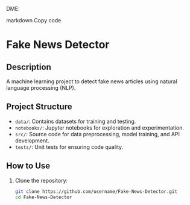 DME:

markdown
Copy code
# Fake News Detector

## Description
A machine learning project to detect fake news articles using natural language processing (NLP).

## Project Structure
- `data/`: Contains datasets for training and testing.
- `notebooks/`: Jupyter notebooks for exploration and experimentation.
- `src/`: Source code for data preprocessing, model training, and API development.
- `tests/`: Unit tests for ensuring code quality.

## How to Use
1. Clone the repository:
   ```bash
   git clone https://github.com/username/Fake-News-Detector.git
   cd Fake-News-Detector

